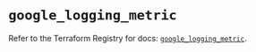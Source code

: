# `google_logging_metric`

Refer to the Terraform Registry for docs: [`google_logging_metric`](https://registry.terraform.io/providers/hashicorp/google-beta/6.14.1/docs/resources/google_logging_metric).
